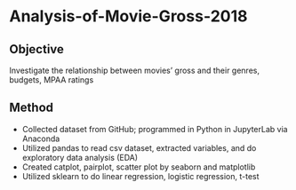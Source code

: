 # Analysis-of-Movie-Gross-2018
## Objective
Investigate the relationship between movies’ gross and their genres, budgets, MPAA ratings
## Method
- Collected dataset from GitHub; programmed in Python in JupyterLab via Anaconda
-	Utilized pandas to read csv dataset, extracted variables, and do exploratory data analysis (EDA)
-	Created catplot, pairplot, scatter plot by seaborn and matplotlib
-	Utilized sklearn to do linear regression, logistic regression, t-test
